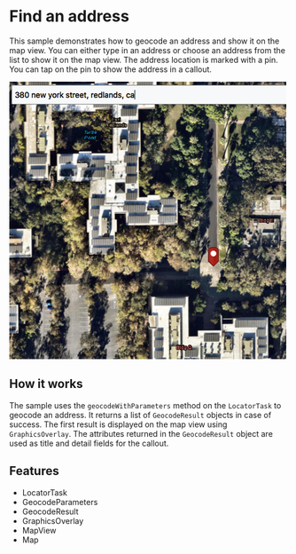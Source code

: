 # Find an address

This sample demonstrates how to geocode an address and show it on the map view. You can either type in an address or choose an address from the list to show it on the map view. The address location is marked with a pin. You can tap on the pin to show the address in a callout.

![](screenshot.png)

## How it works

The sample uses the `geocodeWithParameters` method on the `LocatorTask` to geocode an address. It returns a list of `GeocodeResult` objects in case of success. The first result is displayed on the map view using `GraphicsOverlay`. The attributes returned in the `GeocodeResult` object are used as title and detail fields for the callout.

## Features
- LocatorTask
- GeocodeParameters
- GeocodeResult
- GraphicsOverlay
- MapView
- Map
